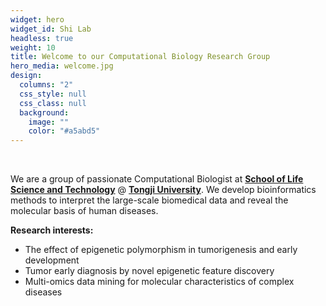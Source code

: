 ```yaml
---
widget: hero
widget_id: Shi Lab
headless: true
weight: 10
title: Welcome to our Computational Biology Research Group
hero_media: welcome.jpg
design:
  columns: "2"
  css_style: null
  css_class: null
  background:
    image: ""
    color: "#a5abd5"
---
```

<br>

We are a group of passionate Computational Biologist at **[School of Life Science and Technology](https://life.tongji.edu.cn/)** @ **[Tongji University](https://tongji.edu.cn/)**. We develop bioinformatics methods to interpret the large-scale biomedical data and reveal the molecular basis of human diseases.

**Research interests:**

* The effect of epigenetic polymorphism in tumorigenesis and early development
* Tumor early diagnosis by novel epigenetic feature discovery
* Multi-omics data mining for molecular characteristics of complex diseases